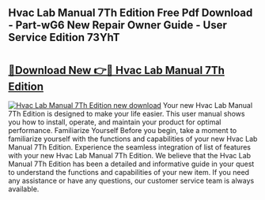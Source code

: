 ## Hvac Lab Manual 7Th Edition Free Pdf Download - Part-wG6 New Repair Owner Guide - User Service Edition 73YhT

# <h2><a href="http://bc86573.oget.top/?id=Hvac+Lab+Manual+7Th+Edition">🔗Download New 👉🔴 Hvac Lab Manual 7Th Edition</a></h2>

[![Hvac Lab Manual 7Th Edition new download](https://i.imgur.com/5g1atiW.png)](http://bc86573.oget.top/?id=Hvac+Lab+Manual+7Th+Edition)
Your new Hvac Lab Manual 7Th Edition is designed to make your life easier. This user manual shows you how to install, operate, and maintain your product for optimal performance. Familiarize Yourself Before you begin, take a moment to familiarize yourself with the functions and capabilities of your new Hvac Lab Manual 7Th Edition. Experience the seamless integration of list of features with your new Hvac Lab Manual 7Th Edition. We believe that the Hvac Lab Manual 7Th Edition has been a detailed and informative guide in your quest to understand the functions and capabilities of your new item. If you need any assistance or have any questions, our customer service team is always available.
